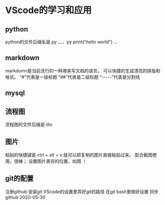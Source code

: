 # VScode的学习和应用
## python
python的文件后缀名是.py
、、、py
print("hello world")
...
## markdown
markdomn是当前流行的一种用来写文档的语言。
可以快捷的生成漂亮的排版和格式。
“#”代表是一级标题
“##”代表是二级标题
“-----”代表是分割线
## mysql

## 流程图
流程图的文件后缀是.dio
## 图片
粘贴的快捷键是
ctrl + alt + v
就可以把复制的图片直接粘贴过来。
配合截图使用，很棒；
设置图片表存的位置，如图
！[](图片/2020-05-30.png)

## git的配置
注册github
安装git
VScode的设置里弄好git的路径
在git bash里做好设置
同步github
2020-05-30